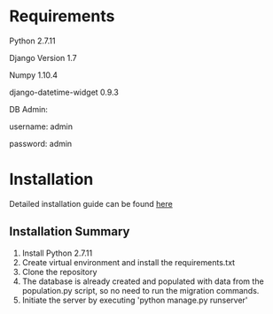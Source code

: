 # Requirements
Python 2.7.11

Django Version 1.7

Numpy  1.10.4

django-datetime-widget 0.9.3

DB Admin:

username: admin

password: admin

# Installation
Detailed installation guide can be found [here](http://www.tangowithdjango.com/book17/chapters/requirements.html#installing-the-software)

## Installation Summary
1. Install Python 2.7.11
2. Create virtual environment and install the requirements.txt 
3. Clone the repository 
4. The database is already created and populated with data from the population.py script, so no need to run the migration commands.
5. Initiate the server by executing 'python manage.py runserver'





